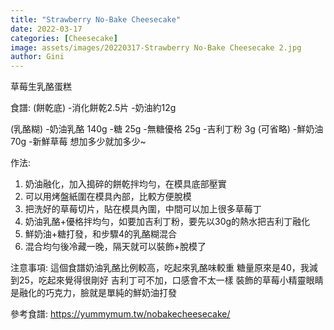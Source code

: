 ```yaml
---
title: "Strawberry No-Bake Cheesecake"
date: 2022-03-17
categories: [Cheesecake]
image: assets/images/20220317-Strawberry No-Bake Cheesecake 2.jpg
author: Gini
---
```

草莓生乳酪蛋糕

食譜:
(餅乾底)
-消化餅乾2.5片
-奶油約12g

(乳酪糊)
-奶油乳酪 140g
-糖 25g
-無糖優格 25g
-吉利丁粉 3g (可省略)
-鮮奶油 70g
-新鮮草莓 想加多少就加多少~

作法:
1. 奶油融化，加入搗碎的餅乾拌均勻，在模具底部壓實
2. 可以用烤盤紙圍在模具內部，比較方便脫模
3. 把洗好的草莓切片，貼在模具內圍，中間可以加上很多草莓丁
4. 奶油乳酪+優格拌均勻，如要加吉利丁粉，要先以30g的熱水把吉利丁融化
5. 鮮奶油+糖打發，和步驟4的乳酪糊混合
6. 混合均勻後冷藏一晚，隔天就可以裝飾+脫模了

注意事項:
這個食譜奶油乳酪比例較高，吃起來乳酪味較重
糖量原來是40，我減到25，吃起來覺得很剛好
吉利丁可不加，口感會不太一樣
裝飾的草莓小精靈眼睛是融化的巧克力，臉就是單純的鮮奶油打發

參考食譜:
https://yummymum.tw/nobakecheesecake/

